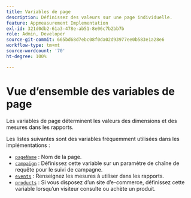 ```yaml
---
title: Variables de page
description: Définissez des valeurs sur une page individuelle.
feature: Appmeasurement Implementation
exl-id: 321d0db2-61a3-478e-ab51-8e06c7b2bb7b
role: Admin, Developer
source-git-commit: 665bd68d7ebc08f0da02d93977ee0b583e1a28e6
workflow-type: tm+mt
source-wordcount: '70'
ht-degree: 100%

---
```


# Vue d’ensemble des variables de page

Les variables de page déterminent les valeurs des dimensions et des mesures dans les rapports.

Les listes suivantes sont des variables fréquemment utilisées dans les implémentations :

* [`pageName`](pagename.md) : Nom de la page.
* [`campaign`](campaign.md) : Définissez cette variable sur un paramètre de chaîne de requête pour le suivi de campagne.
* [`events`](events/events-overview.md) : Renseignez les mesures à utiliser dans les rapports.
* [`products`](products.md) : Si vous disposez d’un site d’e-commerce, définissez cette variable lorsqu’un visiteur consulte ou achète un produit.
